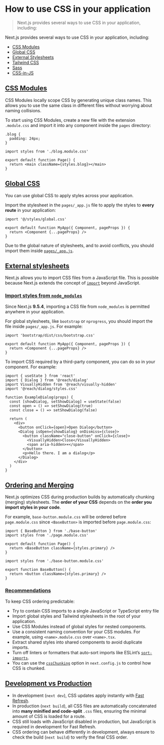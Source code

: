 # How to use CSS in your application

> Next.js provides several ways to use CSS in your application, including:



Next.js provides several ways to use CSS in your application, including:

*   [CSS Modules](#css-modules)
*   [Global CSS](#global-css)
*   [External Stylesheets](#external-stylesheets)
*   [Tailwind CSS](/docs/app/guides/tailwind-css)
*   [Sass](/docs/app/guides/sass)
*   [CSS-in-JS](/docs/app/guides/css-in-js)

## [CSS Modules](#css-modules)

CSS Modules locally scope CSS by generating unique class names. This allows you to use the same class in different files without worrying about naming collisions.

To start using CSS Modules, create a new file with the extension `.module.css` and import it into any component inside the `pages` directory:

    .blog {
      padding: 24px;
    }

    import styles from './blog.module.css'
     
    export default function Page() {
      return <main className={styles.blog}></main>
    }

## [Global CSS](#global-css)

You can use global CSS to apply styles across your application.

Import the stylesheet in the `pages/_app.js` file to apply the styles to **every route** in your application:

    import '@/styles/global.css'
     
    export default function MyApp({ Component, pageProps }) {
      return <Component {...pageProps} />
    }

Due to the global nature of stylesheets, and to avoid conflicts, you should import them inside [`pages/_app.js`](/docs/pages/building-your-application/routing/custom-app).

## [External stylesheets](#external-stylesheets)

Next.js allows you to import CSS files from a JavaScript file. This is possible because Next.js extends the concept of [`import`](https://developer.mozilla.org/docs/Web/JavaScript/Reference/Statements/import) beyond JavaScript.

### [Import styles from `node_modules`](#import-styles-from-node_modules)

Since Next.js **9.5.4**, importing a CSS file from `node_modules` is permitted anywhere in your application.

For global stylesheets, like `bootstrap` or `nprogress`, you should import the file inside `pages/_app.js`. For example:

    import 'bootstrap/dist/css/bootstrap.css'
     
    export default function MyApp({ Component, pageProps }) {
      return <Component {...pageProps} />
    }

To import CSS required by a third-party component, you can do so in your component. For example:

    import { useState } from 'react'
    import { Dialog } from '@reach/dialog'
    import VisuallyHidden from '@reach/visually-hidden'
    import '@reach/dialog/styles.css'
     
    function ExampleDialog(props) {
      const [showDialog, setShowDialog] = useState(false)
      const open = () => setShowDialog(true)
      const close = () => setShowDialog(false)
     
      return (
        <div>
          <button onClick={open}>Open Dialog</button>
          <Dialog isOpen={showDialog} onDismiss={close}>
            <button className="close-button" onClick={close}>
              <VisuallyHidden>Close</VisuallyHidden>
              <span aria-hidden>×</span>
            </button>
            <p>Hello there. I am a dialog</p>
          </Dialog>
        </div>
      )
    }

## [Ordering and Merging](#ordering-and-merging)

Next.js optimizes CSS during production builds by automatically chunking (merging) stylesheets. The **order of your CSS** depends on the **order you import styles in your code**.

For example, `base-button.module.css` will be ordered before `page.module.css` since `<BaseButton>` is imported before `page.module.css`:

    import { BaseButton } from './base-button'
    import styles from './page.module.css'
     
    export default function Page() {
      return <BaseButton className={styles.primary} />
    }

    import styles from './base-button.module.css'
     
    export function BaseButton() {
      return <button className={styles.primary} />
    }

### [Recommendations](#recommendations)

To keep CSS ordering predictable:

*   Try to contain CSS imports to a single JavaScript or TypeScript entry file
*   Import global styles and Tailwind stylesheets in the root of your application.
*   Use CSS Modules instead of global styles for nested components.
*   Use a consistent naming convention for your CSS modules. For example, using `<name>.module.css` over `<name>.tsx`.
*   Extract shared styles into shared components to avoid duplicate imports.
*   Turn off linters or formatters that auto-sort imports like ESLint’s [`sort-imports`](https://eslint.org/docs/latest/rules/sort-imports).
*   You can use the [`cssChunking`](/docs/app/api-reference/config/next-config-js/cssChunking) option in `next.config.js` to control how CSS is chunked.

## [Development vs Production](#development-vs-production)

*   In development (`next dev`), CSS updates apply instantly with [Fast Refresh](/docs/architecture/fast-refresh).
*   In production (`next build`), all CSS files are automatically concatenated into **many minified and code-split** `.css` files, ensuring the minimal amount of CSS is loaded for a route.
*   CSS still loads with JavaScript disabled in production, but JavaScript is required in development for Fast Refresh.
*   CSS ordering can behave differently in development, always ensure to check the build (`next build`) to verify the final CSS order.
